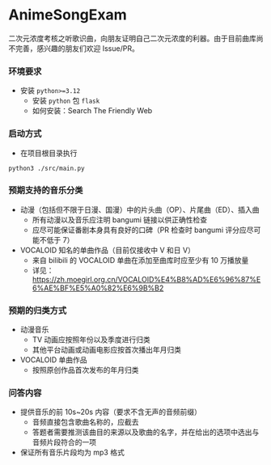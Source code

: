 # AnimeSongExam
二次元浓度考核之听歌识曲，向朋友证明自己二次元浓度的利器。由于目前曲库尚不完善，感兴趣的朋友们欢迎 Issue/PR。



### 环境要求

- 安装 `python>=3.12`
  - 安装 `python` 包 `flask` 
  - 如何安装：Search The Friendly Web



### 启动方式

- 在项目根目录执行

```bash
python3 ./src/main.py
```



### 预期支持的音乐分类

- 动漫（包括但不限于日漫、国漫）中的片头曲（OP）、片尾曲（ED）、插入曲
  - 所有动漫以及音乐应注明 bangumi 链接以供正确性检查
  - 应尽可能保证番剧本身具有良好的口碑（PR 检查时 bangumi 评分应尽可能不低于 7）
- VOCALOID 知名的单曲作品（目前仅接收中 V 和日 V）
  - 来自 bilibili 的 VOCALOID 单曲在添加至曲库时应至少有 10 万播放量
  - 详见：https://zh.moegirl.org.cn/VOCALOID%E4%B8%AD%E6%96%87%E6%AE%BF%E5%A0%82%E6%9B%B2



### 预期的归类方式

- 动漫音乐
  - TV 动画应按照年份以及季度进行归类
  - 其他平台动画或动画电影应按首次播出年月归类
- VOCALOID 单曲作品
  - 按照原创作品首次发布的年月归类



### 问答内容

- 提供音乐的前 10s~20s 内容（要求不含无声的音频前缀）
  - 音频直接包含歌曲名称的，应截去
  - 答题者需要推测该曲目的来源以及歌曲的名字，并在给出的选项中选出与音频片段符合的一项
- 保证所有音乐片段均为 mp3 格式

